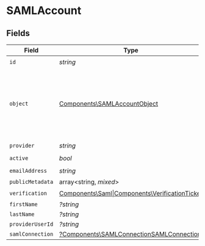 # SAMLAccount


## Fields

| Field                                                                                               | Type                                                                                                | Required                                                                                            | Description                                                                                         |
| --------------------------------------------------------------------------------------------------- | --------------------------------------------------------------------------------------------------- | --------------------------------------------------------------------------------------------------- | --------------------------------------------------------------------------------------------------- |
| `id`                                                                                                | *string*                                                                                            | :heavy_check_mark:                                                                                  | N/A                                                                                                 |
| `object`                                                                                            | [Components\SAMLAccountObject](../../Models/Components/SAMLAccountObject.md)                        | :heavy_check_mark:                                                                                  | String representing the object's type. Objects of the same type share the same value.<br/>          |
| `provider`                                                                                          | *string*                                                                                            | :heavy_check_mark:                                                                                  | N/A                                                                                                 |
| `active`                                                                                            | *bool*                                                                                              | :heavy_check_mark:                                                                                  | N/A                                                                                                 |
| `emailAddress`                                                                                      | *string*                                                                                            | :heavy_check_mark:                                                                                  | N/A                                                                                                 |
| `publicMetadata`                                                                                    | array<string, *mixed*>                                                                              | :heavy_minus_sign:                                                                                  | N/A                                                                                                 |
| `verification`                                                                                      | [Components\Saml\|Components\VerificationTicket](../../Models/Components/SAMLAccountVerification.md) | :heavy_check_mark:                                                                                  | N/A                                                                                                 |
| `firstName`                                                                                         | *?string*                                                                                           | :heavy_minus_sign:                                                                                  | N/A                                                                                                 |
| `lastName`                                                                                          | *?string*                                                                                           | :heavy_minus_sign:                                                                                  | N/A                                                                                                 |
| `providerUserId`                                                                                    | *?string*                                                                                           | :heavy_minus_sign:                                                                                  | N/A                                                                                                 |
| `samlConnection`                                                                                    | [?Components\SAMLConnectionSAMLConnection](../../Models/Components/SamlConnection.md)               | :heavy_minus_sign:                                                                                  | N/A                                                                                                 |